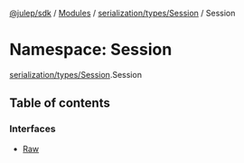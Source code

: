 [@julep/sdk](../README.md) / [Modules](../modules.md) / [serialization/types/Session](serialization_types_Session.md) / Session

# Namespace: Session

[serialization/types/Session](serialization_types_Session.md).Session

## Table of contents

### Interfaces

- [Raw](../interfaces/serialization_types_Session.Session.Raw.md)
